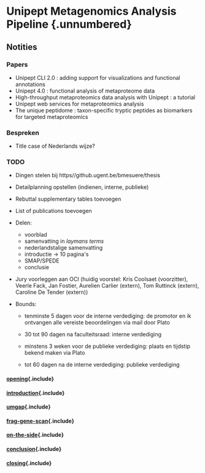 # Unipept Metagenomics Analysis Pipeline {.unnumbered}

## Notities

### Papers

* Unipept CLI 2.0 : adding support for visualizations and functional annotations
* Unipept 4.0 : functional analysis of metaproteome data
* High-throughput metaproteomics data analysis with Unipept : a tutorial
* Unipept web services for metaproteomics analysis
* The unique peptidome : taxon-specific tryptic peptides as biomarkers for targeted metaproteomics

### Bespreken

* Title case of Nederlands wijze?

### TODO

* Dingen stelen bij https//github.ugent.be/bmesuere/thesis

* Detailplanning opstellen (indienen, interne, publieke)

* Rebuttal supplementary tables toevoegen

* List of publications toevoegen

* Delen:
  - voorblad
  - samenvatting in *laymans terms*
  - nederlandstalige samenvatting
  - introductie -> 10 pagina's
  - SMAP/SPEDE
  - conclusie

* Jury voorleggen aan OCI (huidig voorstel: Kris Coolsaet
  (voorzitter), Veerle Fack, Jan Fostier, Aurelien Carlier (extern),
  Tom Ruttinck (extern), Caroline De Tender (extern))

* Bounds:

  - tenminste 5 dagen voor de interne verdediging: de promotor en ik
    ontvangen alle vereiste beoordelingen via mail door Plato
  
  - 30 tot 90 dagen na faculteitsraad: interne verdediging
  
  - minstens 3 weken voor de publieke verdediging: plaats en tijdstip
    bekend maken via Plato
  
  - tot 60 dagen na de interne verdediging: publieke verdediging


#### [opening](opening.md){.include}

#### [introduction](introduction/chapter.md){.include}

#### [umgap](umgap/chapter.md){.include}

#### [frag-gene-scan](frag-gene-scan/chapter.md){.include}

#### [on-the-side](on-the-side/chapter.md){.include}

#### [conclusion](conclusion.md){.include}

#### [closing](closing.md){.include}

